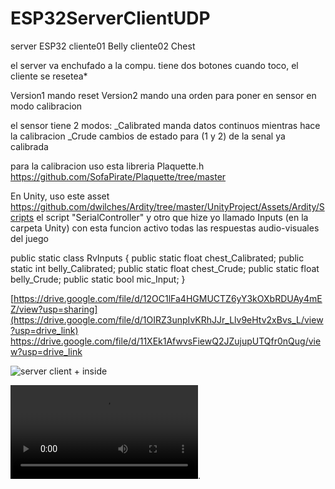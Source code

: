 # ESP32ServerClientUDP
server ESP32 
cliente01 Belly
cliente02 Chest

el server va enchufado a la compu. tiene dos botones
cuando toco, el cliente se resetea*

Version1 mando reset 
Version2 mando una orden para poner en sensor en modo calibracion

el sensor tiene 2 modos: 
_Calibrated manda datos continuos mientras hace la calibracion 
_Crude cambios de estado para (1 y 2) de la senal ya calibrada

para la calibracion uso esta libreria Plaquette.h
https://github.com/SofaPirate/Plaquette/tree/master

En Unity, uso este asset https://github.com/dwilches/Ardity/tree/master/UnityProject/Assets/Ardity/Scripts
el script "SerialController"
y otro que hize yo llamado Inputs (en la carpeta Unity)
con esta funcion activo todas las respuestas audio-visuales del juego

public static class RvInputs
{
    public static float chest_Calibrated;
    public static int belly_Calibrated;
    public static float chest_Crude;
    public static float belly_Crude;
    public static bool mic_Input;
}

[https://drive.google.com/file/d/12OC1lFa4HGMUCTZ6yY3kOXbRDUAy4mEZ/view?usp=sharing](https://drive.google.com/file/d/1OIRZ3unpIvKRhJJr_Llv9eHtv2xBvs_L/view?usp=drive_link)
https://drive.google.com/file/d/11XEk1AfwvsFiewQ2JZujupUTQfr0nQug/view?usp=drive_link


![server client + inside](https://user-images.githubusercontent.com/41321821/205462976-2d1d24ca-24ab-4deb-bcf2-380d6776a7ac.jpg)

![sensorv4](https://media.giphy.com/media/v1.Y2lkPTc5MGI3NjExMG91Z2Z0Y2N1cHYxZG03b3Zsajh4b3VkeDFmc3R2NzFwa3J6OHM1eiZlcD12MV9pbnRlcm5hbF9naWZfYnlfaWQmY3Q9Zw/hp0cSpJAWCZ881lewp/giphy.mp4).

